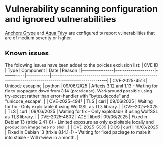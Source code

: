 # Vulnerability scanning configuration and ignored vulnerabilities
[Anchore Grype](https://github.com/anchore/grype/) and [Aqua Trivy](https://www.aquasec.com/products/trivy/) are configured to report vulnerabilities that are of medium severity or higher. 

## Known issues
The following issues have been added to the policies exclusion list:
| CVE ID         | Type               | Component | Date       | Reason                                                                                                   |
|----------------|--------------------|-----------|------------|----------------------------------------------------------------------------------------------------------|
| CVE-2025-4516  | Unicode escaping   | python    | 09/06/2025 | Affects 3.12 and 1.13 - Waiting for fix to propagate down from 3.14 (prerelease). Workaround possible using try-except rather than error=handler with "bytes.decode" and "unicode_escape". |
| CVE-2025-4947  | TLS                | curl      | 09/06/2025 | Waiting for fix - Only exploitable if using WolfSSL as TLS library.                                      |
| CVE-2025-5025  | TLS                | curl      | 09/06/2025 | Waiting for fix - Only exploitable if using WolfSSL as TLS library.                                      |
| CVE-2025-4802  | ACE                | libc6     | 09/06/2025 | Fixed in Debian 13 (trixie 2.41-8) - Limited exposure as only exploitable locally and production image has no shell.     |
| CVE-2025-5399  | DOS                | curl      | 10/06/2025 | Fixed in Debian 13 (trixie 8.14.1-1) - Waiting for fixed package to make it into stable - Will review in a month. |
